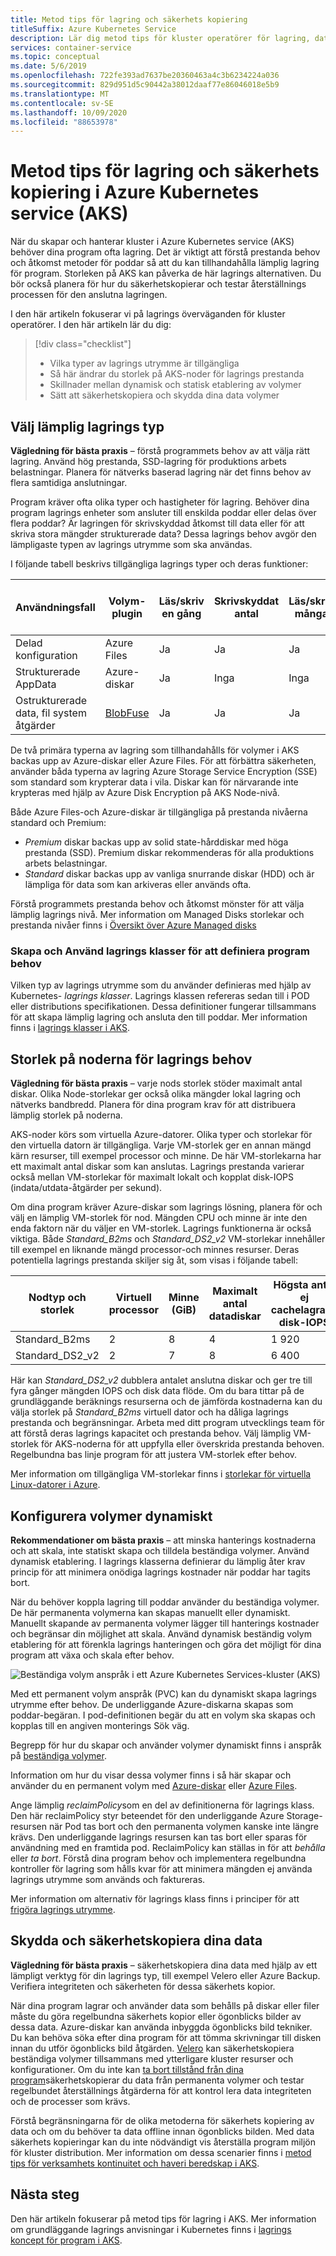 ```yaml
---
title: Metod tips för lagring och säkerhets kopiering
titleSuffix: Azure Kubernetes Service
description: Lär dig metod tips för kluster operatörer för lagring, data kryptering och säkerhets kopiering i Azure Kubernetes service (AKS)
services: container-service
ms.topic: conceptual
ms.date: 5/6/2019
ms.openlocfilehash: 722fe393ad7637be20360463a4c3b6234224a036
ms.sourcegitcommit: 829d951d5c90442a38012daaf77e86046018e5b9
ms.translationtype: MT
ms.contentlocale: sv-SE
ms.lasthandoff: 10/09/2020
ms.locfileid: "88653978"
---
```

# <a name="best-practices-for-storage-and-backups-in-azure-kubernetes-service-aks"></a>Metod tips för lagring och säkerhets kopiering i Azure Kubernetes service (AKS)

När du skapar och hanterar kluster i Azure Kubernetes service (AKS) behöver dina program ofta lagring. Det är viktigt att förstå prestanda behov och åtkomst metoder för poddar så att du kan tillhandahålla lämplig lagring för program. Storleken på AKS kan påverka de här lagrings alternativen. Du bör också planera för hur du säkerhetskopierar och testar återställnings processen för den anslutna lagringen.

I den här artikeln fokuserar vi på lagrings överväganden för kluster operatörer. I den här artikeln lär du dig:

> [!div class="checklist"]
> * Vilka typer av lagrings utrymme är tillgängliga
> * Så här ändrar du storlek på AKS-noder för lagrings prestanda
> * Skillnader mellan dynamisk och statisk etablering av volymer
> * Sätt att säkerhetskopiera och skydda dina data volymer

## <a name="choose-the-appropriate-storage-type"></a>Välj lämplig lagrings typ

**Vägledning för bästa praxis** – förstå programmets behov av att välja rätt lagring. Använd hög prestanda, SSD-lagring för produktions arbets belastningar. Planera för nätverks baserad lagring när det finns behov av flera samtidiga anslutningar.

Program kräver ofta olika typer och hastigheter för lagring. Behöver dina program lagrings enheter som ansluter till enskilda poddar eller delas över flera poddar? Är lagringen för skrivskyddad åtkomst till data eller för att skriva stora mängder strukturerade data? Dessa lagrings behov avgör den lämpligaste typen av lagrings utrymme som ska användas.

I följande tabell beskrivs tillgängliga lagrings typer och deras funktioner:

| Användningsfall | Volym-plugin | Läs/skriv en gång | Skrivskyddat antal | Läs/skriv många | Stöd för Windows Server-behållare |
|----------|---------------|-----------------|----------------|-----------------|--------------------|
| Delad konfiguration       | Azure Files   | Ja | Ja | Ja | Ja |
| Strukturerade AppData        | Azure-diskar   | Ja | Inga  | Inga  | Ja |
| Ostrukturerade data, fil system åtgärder | [BlobFuse][blobfuse] | Ja | Ja | Ja | Inga |

De två primära typerna av lagring som tillhandahålls för volymer i AKS backas upp av Azure-diskar eller Azure Files. För att förbättra säkerheten, använder båda typerna av lagring Azure Storage Service Encryption (SSE) som standard som krypterar data i vila. Diskar kan för närvarande inte krypteras med hjälp av Azure Disk Encryption på AKS Node-nivå.

Både Azure Files-och Azure-diskar är tillgängliga på prestanda nivåerna standard och Premium:

- *Premium* diskar backas upp av solid state-hårddiskar med höga prestanda (SSD). Premium diskar rekommenderas för alla produktions arbets belastningar.
- *Standard* diskar backas upp av vanliga snurrande diskar (HDD) och är lämpliga för data som kan arkiveras eller används ofta.

Förstå programmets prestanda behov och åtkomst mönster för att välja lämplig lagrings nivå. Mer information om Managed Disks storlekar och prestanda nivåer finns i [Översikt över Azure Managed disks][managed-disks]

### <a name="create-and-use-storage-classes-to-define-application-needs"></a>Skapa och Använd lagrings klasser för att definiera program behov

Vilken typ av lagrings utrymme som du använder definieras med hjälp av Kubernetes- *lagrings klasser*. Lagrings klassen refereras sedan till i POD eller distributions specifikationen. Dessa definitioner fungerar tillsammans för att skapa lämplig lagring och ansluta den till poddar. Mer information finns i [lagrings klasser i AKS][aks-concepts-storage-classes].

## <a name="size-the-nodes-for-storage-needs"></a>Storlek på noderna för lagrings behov

**Vägledning för bästa praxis** – varje nods storlek stöder maximalt antal diskar. Olika Node-storlekar ger också olika mängder lokal lagring och nätverks bandbredd. Planera för dina program krav för att distribuera lämplig storlek på noderna.

AKS-noder körs som virtuella Azure-datorer. Olika typer och storlekar för den virtuella datorn är tillgängliga. Varje VM-storlek ger en annan mängd kärn resurser, till exempel processor och minne. De här VM-storlekarna har ett maximalt antal diskar som kan anslutas. Lagrings prestanda varierar också mellan VM-storlekar för maximalt lokalt och kopplat disk-IOPS (indata/utdata-åtgärder per sekund).

Om dina program kräver Azure-diskar som lagrings lösning, planera för och välj en lämplig VM-storlek för nod. Mängden CPU och minne är inte den enda faktorn när du väljer en VM-storlek. Lagrings funktionerna är också viktiga. Både *Standard_B2ms* och *Standard_DS2_v2* VM-storlekar innehåller till exempel en liknande mängd processor-och minnes resurser. Deras potentiella lagrings prestanda skiljer sig åt, som visas i följande tabell:

| Nodtyp och storlek | Virtuell processor | Minne (GiB) | Maximalt antal datadiskar | Högsta antal ej cachelagrade disk-IOPS | Högsta antal cachelagrade data flöden (Mbit/s) |
|--------------------|------|--------------|----------------|------------------------|--------------------------------|
| Standard_B2ms      | 2    | 8            | 4              | 1 920                  | 22,5                           |
| Standard_DS2_v2    | 2    | 7            | 8              | 6 400                  | 96                             |

Här kan *Standard_DS2_v2* dubblera antalet anslutna diskar och ger tre till fyra gånger mängden IOPS och disk data flöde. Om du bara tittar på de grundläggande beräknings resurserna och de jämförda kostnaderna kan du välja storlek på *Standard_B2ms* virtuell dator och ha dåliga lagrings prestanda och begränsningar. Arbeta med ditt program utvecklings team för att förstå deras lagrings kapacitet och prestanda behov. Välj lämplig VM-storlek för AKS-noderna för att uppfylla eller överskrida prestanda behoven. Regelbundna bas linje program för att justera VM-storlek efter behov.

Mer information om tillgängliga VM-storlekar finns i [storlekar för virtuella Linux-datorer i Azure][vm-sizes].

## <a name="dynamically-provision-volumes"></a>Konfigurera volymer dynamiskt

**Rekommendationer om bästa praxis** – att minska hanterings kostnaderna och att skala, inte statiskt skapa och tilldela beständiga volymer. Använd dynamisk etablering. I lagrings klasserna definierar du lämplig åter krav princip för att minimera onödiga lagrings kostnader när poddar har tagits bort.

När du behöver koppla lagring till poddar använder du beständiga volymer. De här permanenta volymerna kan skapas manuellt eller dynamiskt. Manuellt skapande av permanenta volymer lägger till hanterings kostnader och begränsar din möjlighet att skala. Använd dynamisk beständig volym etablering för att förenkla lagrings hanteringen och göra det möjligt för dina program att växa och skala efter behov.

![Beständiga volym anspråk i ett Azure Kubernetes Services-kluster (AKS)](media/concepts-storage/persistent-volume-claims.png)

Med ett permanent volym anspråk (PVC) kan du dynamiskt skapa lagrings utrymme efter behov. De underliggande Azure-diskarna skapas som poddar-begäran. I pod-definitionen begär du att en volym ska skapas och kopplas till en angiven monterings Sök väg.

Begrepp för hur du skapar och använder volymer dynamiskt finns i anspråk på [beständiga volymer][aks-concepts-storage-pvcs].

Information om hur du visar dessa volymer finns i så här skapar och använder du en permanent volym med [Azure-diskar][dynamic-disks] eller [Azure Files][dynamic-files].

Ange lämplig *reclaimPolicy*som en del av definitionerna för lagrings klass. Den här reclaimPolicy styr beteendet för den underliggande Azure Storage-resursen när Pod tas bort och den permanenta volymen kanske inte längre krävs. Den underliggande lagrings resursen kan tas bort eller sparas för användning med en framtida pod. ReclaimPolicy kan ställas in för att *behålla* eller *ta bort*. Förstå dina program behov och implementera regelbundna kontroller för lagring som hålls kvar för att minimera mängden ej använda lagrings utrymme som används och faktureras.

Mer information om alternativ för lagrings klass finns i principer för att [frigöra lagrings utrymme][reclaim-policy].

## <a name="secure-and-back-up-your-data"></a>Skydda och säkerhetskopiera dina data

**Vägledning för bästa praxis** – säkerhetskopiera dina data med hjälp av ett lämpligt verktyg för din lagrings typ, till exempel Velero eller Azure Backup. Verifiera integriteten och säkerheten för dessa säkerhets kopior.

När dina program lagrar och använder data som behålls på diskar eller filer måste du göra regelbundna säkerhets kopior eller ögonblicks bilder av dessa data. Azure-diskar kan använda inbyggda ögonblicks bild tekniker. Du kan behöva söka efter dina program för att tömma skrivningar till disken innan du utför ögonblicks bild åtgärden. [Velero][velero] kan säkerhetskopiera beständiga volymer tillsammans med ytterligare kluster resurser och konfigurationer. Om du inte kan [ta bort tillstånd från dina program][remove-state]säkerhetskopierar du data från permanenta volymer och testar regelbundet återställnings åtgärderna för att kontrol lera data integriteten och de processer som krävs.

Förstå begränsningarna för de olika metoderna för säkerhets kopiering av data och om du behöver ta data offline innan ögonblicks bilden. Med data säkerhets kopieringar kan du inte nödvändigt vis återställa program miljön för kluster distribution. Mer information om dessa scenarier finns i [metod tips för verksamhets kontinuitet och haveri beredskap i AKS][best-practices-multi-region].

## <a name="next-steps"></a>Nästa steg

Den här artikeln fokuserar på metod tips för lagring i AKS. Mer information om grundläggande lagrings anvisningar i Kubernetes finns i [lagrings koncept för program i AKS][aks-concepts-storage].

<!-- LINKS - External -->
[velero]: https://github.com/heptio/velero
[blobfuse]: https://github.com/Azure/azure-storage-fuse

<!-- LINKS - Internal -->
[aks-concepts-storage]: concepts-storage.md
[vm-sizes]: ../virtual-machines/sizes.md
[dynamic-disks]: azure-disks-dynamic-pv.md
[dynamic-files]: azure-files-dynamic-pv.md
[reclaim-policy]: concepts-storage.md#storage-classes
[aks-concepts-storage-pvcs]: concepts-storage.md#persistent-volume-claims
[aks-concepts-storage-classes]: concepts-storage.md#storage-classes
[managed-disks]: ../virtual-machines/managed-disks-overview.md
[best-practices-multi-region]: operator-best-practices-multi-region.md
[remove-state]: operator-best-practices-multi-region.md#remove-service-state-from-inside-containers
